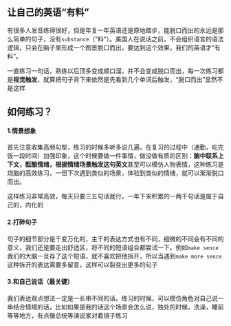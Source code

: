 ## 让自己的英语“有料”

有很多人发音练得很好，但是年复一年英语还是原地踏步，能脱口而出的永远是那么简单的句子，没有`substance`（“料”）。美国人在说话之前，不会组织语言的语法逻辑，只会在脑子里形成一个图景脱口而出，要达到这个效果，我们的英语才“有料”。

一直练习一句话，熟练以后顶多变成顺口溜，并不会变成脱口而出，每一次练习都是**视觉触发**，就算把句子背下来依然是先看到几个单词后触发，“脱口而出”显然不是这样

## 如何练习？

#### 1.情景想象

首先注意收集高频句型，练习的时候多听多说几遍，在复习的过程中（通勤，吃完饭一段时间）加强印象，这个时候要做一件事情，做没做有质的区别：**脑中联系上下文，酝酿情绪，根据情绪场景触发这句英文**甚至可以模仿人物表情，这种练习是烧脑的高效练习，一但下次遇到类似的场景，体验到类似的情绪，就可以渐渐脱口而出。

这样练习非常高效，每天只要三五句话就行，一年下来积累的一两千句话是属于自己的，内化的

#### 2.打碎句子

句子的细节部分是千变万化的，主干的表达方式也有不同，细微的不同会有不同的意义，我们还是要走出舒适区，将不同的短语组合都尝试一下。例如`make sence`我们的大脑一旦存了这个短语，就不喜欢把他拆开，所以当遇到`make more sence`这种拆开的表达需要多留意，这样可以裂变出更多的句子

#### 3.和自己说话（最关键）

我们表达观点想法一定是一长串不同的话。练习的时候，可以模仿角色对自己说一串结合情境的话，比如如果是我的话这个场景会怎么说，独处的时候，洗澡，睡前等等地方，有点像总统等演说家对着镜子练习

